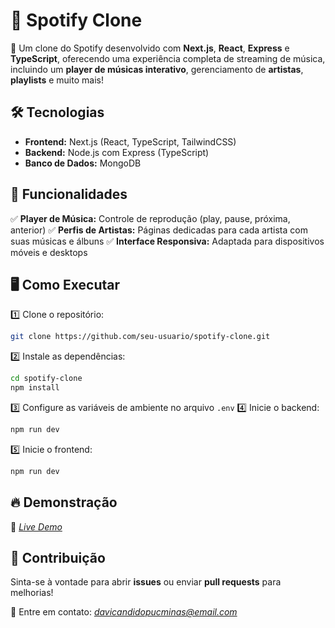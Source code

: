 # 🎵 Spotify Clone  

🚀 Um clone do Spotify desenvolvido com **Next.js**, **React**, **Express** e **TypeScript**, oferecendo uma experiência completa de streaming de música, incluindo um **player de músicas interativo**, gerenciamento de **artistas**, **playlists** e muito mais! 

## 🛠 Tecnologias  
- **Frontend:** Next.js (React, TypeScript, TailwindCSS) 
- **Backend:** Node.js com Express (TypeScript) 
- **Banco de Dados:** MongoDB


## 🎼 Funcionalidades  
✅ **Player de Música:** Controle de reprodução (play, pause, próxima, anterior) 
✅ **Perfis de Artistas:** Páginas dedicadas para cada artista com suas músicas e álbuns 
✅ **Interface Responsiva:** Adaptada para dispositivos móveis e desktops 

## 🖥️ Como Executar  
1️⃣ Clone o repositório:  
```bash
git clone https://github.com/seu-usuario/spotify-clone.git
```
2️⃣ Instale as dependências: 
```bash
cd spotify-clone
npm install
```

3️⃣ Configure as variáveis de ambiente no arquivo `.env` 
4️⃣ Inicie o backend: 
```bash
npm run dev
```
5️⃣ Inicie o frontend: 
```bash
npm run dev
```

## 🔥 Demonstração  
🔗 *[Live Demo](https://spotfyclone-pgdjotv2y-davikandidos-projects.vercel.app/)* 

## 📌 Contribuição  
Sinta-se à vontade para abrir **issues** ou enviar **pull requests** para melhorias! 

📩 Entre em contato: *davicandidopucminas@email.com* 

